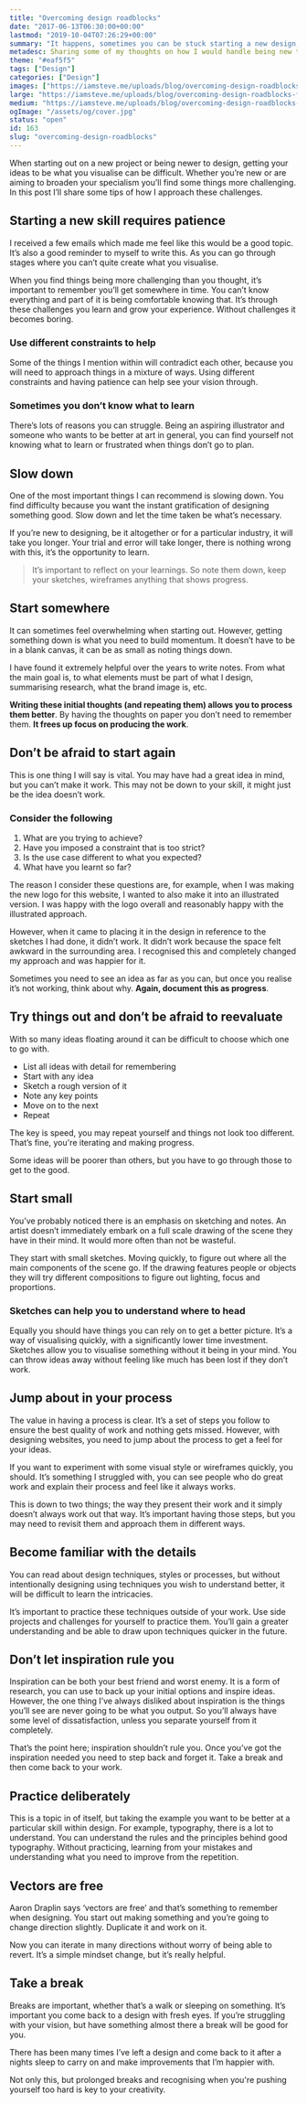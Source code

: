 ```yaml
---
title: "Overcoming design roadblocks"
date: "2017-06-13T06:30:00+00:00"
lastmod: "2019-10-04T07:26:29+00:00"
summary: "It happens, sometimes you can be stuck starting a new design, here’s some tips that aim to help overcome the challenge."
metadesc: Sharing some of my thoughts on how I would handle being new to a skill and the struggle of getting your ideas to be what you visualise."
theme: "#eaf5f5"
tags: ["Design"]
categories: ["Design"]
images: ["https://iamsteve.me/uploads/blog/overcoming-design-roadblocks-featured-image.png"]
large: "https://iamsteve.me/uploads/blog/overcoming-design-roadblocks-featured-image.png"
medium: "https://iamsteve.me/uploads/blog/overcoming-design-roadblocks-featured-image-medium.png"
ogImage: "/assets/og/cover.jpg"
status: "open"
id: 163
slug: "overcoming-design-roadblocks"
---
```


When starting out on a new project or being newer to design, getting your ideas to be what you visualise can be difficult. Whether you’re new or are aiming to broaden your specialism you’ll find some things more challenging. In this post I’ll share some tips of how I approach these challenges.

## Starting a new skill requires patience
I received a few emails which made me feel like this would be a good topic. It’s also a good reminder to myself to write this. As you can go through stages where you can’t quite create what you visualise.

When you find things being more challenging than you thought, it’s important to remember you’ll get somewhere in time. You can’t know everything and part of it is being comfortable knowing that. It’s through these challenges you learn and grow your experience. Without challenges it becomes boring.

### Use different constraints to help
Some of the things I mention within will contradict each other, because you will need to approach things in a mixture of ways. Using different constraints and having patience can help see your vision through.

### Sometimes you don’t know what to learn
There’s lots of reasons you can struggle. Being an aspiring illustrator and someone who wants to be better at art in general, you can find yourself not knowing what to learn or frustrated when things don’t go to plan. 

## Slow down
One of the most important things I can recommend is slowing down. You find difficulty because you want the instant gratification of designing something good. Slow down and let the time taken be what’s necessary. 

If you’re new to designing, be it altogether or for a particular industry, it will take you longer. Your trial and error will take longer, there is nothing wrong with this, it’s the opportunity to learn.

> It’s important to reflect on your learnings. So note them down, keep your sketches, wireframes anything that shows progress. 

## Start somewhere
It can sometimes feel overwhelming when starting out. However, getting something down is what you need to build momentum. It doesn’t have to be in a blank canvas, it can be as small as noting things down.

I have found it extremely helpful over the years to write notes. From what the main goal is, to what elements must be part of what I design, summarising research, what the brand image is, etc.

**Writing these initial thoughts (and repeating them) allows you to process them better**. By having the thoughts on paper you don’t need to remember them. **It frees up focus on producing the work**. 

## Don’t be afraid to start again
This is one thing I will say is vital. You may have had a great idea in mind, but you can’t make it work. This may not be down to your skill, it might just be the idea doesn’t work.

### Consider the following
1. What are you trying to achieve?
2. Have you imposed a constraint that is too strict?
3. Is the use case different to what you expected?
4. What have you learnt so far?

The reason I consider these questions are, for example, when I was making the new logo for this website, I wanted to also make it into an illustrated version. I was happy with the logo overall and reasonably happy with the illustrated approach.

However, when it came to placing it in the design in reference to the sketches I had done, it didn’t work. It didn’t work because the space felt awkward in the surrounding area. I recognised this and completely changed my approach and was happier for it. 

Sometimes you need to see an idea as far as you can, but once you realise it’s not working, think about why. **Again, document this as progress**.

## Try things out and don’t be afraid to reevaluate
With so many ideas floating around it can be difficult to choose which one to go with. 

- List all ideas with detail for remembering
- Start with any idea
- Sketch a rough version of it
- Note any key points
- Move on to the next
- Repeat 

The key is speed, you may repeat yourself and things not look too different. That’s fine, you're iterating and making progress. 

Some ideas will be poorer than others, but you have to go through those to get to the good.

## Start small
You’ve probably noticed there is an emphasis on sketching and notes. An artist doesn’t immediately embark on a full scale drawing of the scene they have in their mind. It would more often than not be wasteful.

They start with small sketches. Moving quickly, to figure out where all the main components of the scene go. If the drawing features people or objects they will try different compositions to figure out lighting, focus and proportions.

### Sketches can help you to understand where to head
Equally you should have things you can rely on to get a better picture. It’s a way of visualising quickly, with a significantly lower time investment. Sketches allow you to visualise something without it being in your mind. You can throw ideas away without feeling like much has been lost if they don’t work.

## Jump about in your process
The value in having a process is clear. It’s a set of steps you follow to ensure the best quality of work and nothing gets missed. However, with designing websites, you need to jump about the process to get a feel for your ideas.

If you want to experiment with some visual style or wireframes quickly, you should. It’s something I struggled with, you can see people who do great work and explain their process and feel like it always works. 

This is down to two things; the way they present their work and it simply doesn’t always work out that way. It’s important having those steps, but you may need to revisit them and approach them in different ways.

## Become familiar with the details
You can read about design techniques, styles or processes, but without intentionally designing using techniques you wish to understand better, it will be difficult to learn the intricacies. 

It’s important to practice these techniques outside of your work. Use side projects and challenges for yourself to practice them. You’ll gain a greater understanding and be able to draw upon techniques quicker in the future.

## Don’t let inspiration rule you
Inspiration can be both your best friend and worst enemy. It is a form of research, you can use to back up your initial options and inspire ideas. However, the one thing I’ve always disliked about inspiration is the things you’ll see are never going to be what you output. So you’ll always have some level of dissatisfaction, unless you separate yourself from it completely.

That’s the point here; inspiration shouldn’t rule you. Once you’ve got the inspiration needed you need to step back and forget it. Take a break and then come back to your work.

## Practice deliberately
This is a topic in of itself, but taking the example you want to be better at a particular skill within design. For example, typography, there is a lot to understand. You can understand the rules and the principles behind good typography. Without practicing, learning from your mistakes and understanding what you need to improve from the repetition.

## Vectors are free
Aaron Draplin says ‘vectors are free’ and that’s something to remember when designing. You start out making something and you’re going to change direction slightly. Duplicate it and work on it. 

Now you can iterate in many directions without worry of being able to revert. It’s a simple mindset change, but it’s really helpful.

## Take a break
Breaks are important, whether that’s a walk or sleeping on something. It’s important you come back to a design with fresh eyes. If you’re struggling with your vision, but have something almost there a break will be good for you.

There has been many times I’ve left a design and come back to it after a nights sleep to carry on and make improvements that I’m happier with. 

Not only this, but prolonged breaks and recognising when you're pushing yourself too hard is key to your creativity.